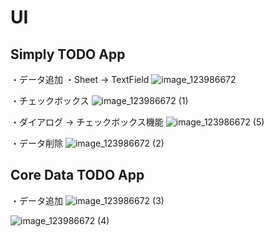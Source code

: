 # UI

## Simply TODO App

・データ追加
・Sheet -> TextField
![image_123986672](https://github.com/mzunohkaru/SwiftUI-Sample-Todo/assets/99012157/d7d1529a-25a8-4e6d-8a09-c7d0b32a431b)

・チェックボックス
![image_123986672 (1)](https://github.com/mzunohkaru/SwiftUI-Sample-Todo/assets/99012157/5ebc4a8b-841c-4b9a-a85f-02e2bfdc573e)

・ダイアログ -> チェックボックス機能
![image_123986672 (5)](https://github.com/mzunohkaru/SwiftUI-Sample-Todo/assets/99012157/ed12a6c3-d23f-472f-bfd5-4e7d2053a7b2)

・データ削除
![image_123986672 (2)](https://github.com/mzunohkaru/SwiftUI-Sample-Todo/assets/99012157/9957ac95-e64c-4ca7-952f-1aa00053e81d)


## Core Data TODO App

・データ追加
![image_123986672 (3)](https://github.com/mzunohkaru/SwiftUI-Sample-Todo/assets/99012157/16bc5720-9f8e-4aef-a4fe-e84e9afde5cb)


![image_123986672 (4)](https://github.com/mzunohkaru/SwiftUI-Sample-Todo/assets/99012157/122133e0-b98b-427d-b27e-2b9093156c67)

